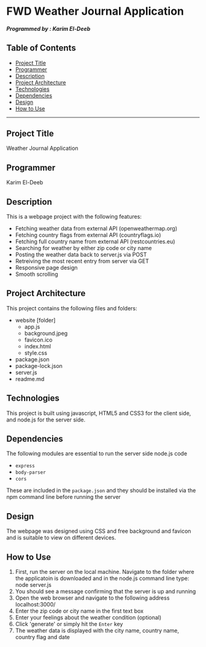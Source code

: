 # FWD Weather Journal Application
##### Programmed by : Karim El-Deeb

## Table of Contents

* [Project Title](#project-title)
* [Programmer](#programmer)
* [Description](#description)
* [Project Architecture](#project-architecture)
* [Technologies](#technologies)
* [Dependencies](#dependencies)
* [Design](#design)
* [How to Use](#how-to-use)

***

## Project Title


Weather Journal Application


## Programmer

Karim El-Deeb


## Description

This is a  webpage project with the following features:

* Fetching weather data from external API (openweathermap.org)
* Fetching country flags from external API (countryflags.io)
* Fetching full country name from external API (restcountries.eu)
* Searching for weather by either zip code or city name
* Posting the weather data back to server.js via POST
* Retreiving the most recent entry from server via GET
* Responsive page design
* Smooth scrolling

## Project Architecture

This project contains the following files and folders:

* website [folder]
  * app.js
  * background.jpeg
  * favicon.ico
  * index.html
  * style.css  
* package.json
* package-lock.json
* server.js
* readme.md


## Technologies

This project is built using javascript, HTML5 and CSS3 for the client side, and node.js for the server side.


## Dependencies

The following modules are essential to run the server side node.js code

* `express`
* `body-parser`
* `cors`

These are included in the `package.json` and they should be installed via the npm command line before running the server 

## Design

The webpage was designed using CSS and free background and favicon and is suitable to view on different devices.


## How to Use

1. First, run the server on the local machine. Navigate to the folder where the applicatoin is downloaded and in the node.js command line type: node server.js
2. You should see a message confirming that the server is up and running
3. Open the web browser and navigate to the following address localhost:3000/
4. Enter the zip code or city name in the first text box
5. Enter your feelings about the weather condition (optional)
6. Click 'generate' or simply hit the `Enter` key
7. The weather data is displayed with the city name, country name, country flag and date
